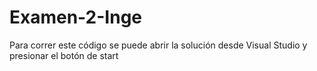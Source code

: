 # Examen-2-Inge
Para correr este código se puede abrir la solución desde Visual Studio y presionar el botón de start
